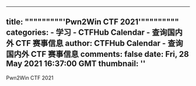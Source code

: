 
---
title: """""""""'Pwn2Win CTF 2021'"""""""""
categories: 
    - 学习
    - CTFHub Calendar - 查询国内外 CTF 赛事信息
author: CTFHub Calendar - 查询国内外 CTF 赛事信息
comments: false
date: Fri, 28 May 2021 16:37:00 GMT
thumbnail: ''
---

<div>   
Pwn2Win CTF 2021  
</div>
            